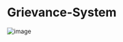 # Grievance-System

![image](https://github.com/user-attachments/assets/4943a785-fa8b-4fce-898a-7c94be8e03b8)
